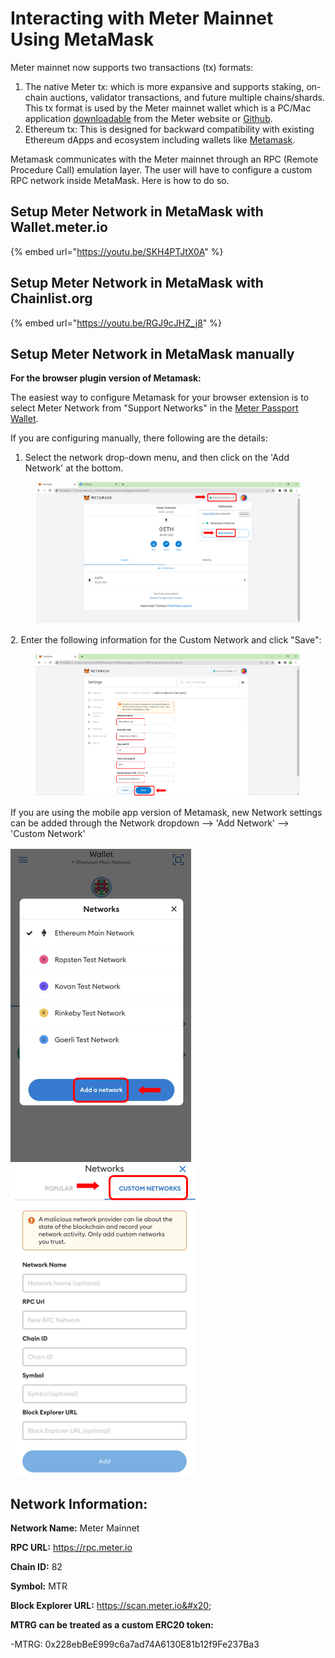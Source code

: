 # Interacting with Meter Mainnet Using MetaMask

Meter mainnet now supports two transactions (tx) formats:&#x20;

1. The native Meter tx: which is more expansive and supports staking, on-chain auctions, validator transactions, and future multiple chains/shards. This tx format is used by the Meter mainnet wallet which is a PC/Mac application [downloadable](https://www.meter.io/wallets/) from the Meter website or [Github](https://github.com/meterio/meter-wallet).&#x20;
2. Ethereum tx: This is designed for backward compatibility with existing Ethereum dApps and ecosystem including wallets like [Metamask](https://metamask.io/).

Metamask communicates with the Meter mainnet through an RPC (Remote Procedure Call) emulation layer.  The user will have to configure a custom RPC network inside MetaMask. Here is how to do so.

## Setup Meter Network in MetaMask with Wallet.meter.io

{% embed url="https://youtu.be/SKH4PTJtX0A" %}

## Setup Meter Network in MetaMask with **Chainlist.org**

{% embed url="https://youtu.be/RGJ9cJHZ_j8" %}

## Setup Meter Network in MetaMask **manually**

**For the browser plugin version of Metamask:**

The easiest way to configure Metamask for your browser extension is to select Meter Network from "Support Networks" in the [Meter Passport Wallet](https://wallet.meter.io).

If you are configuring manually, there following are the details:

1. Select the network drop-down menu, and then click on the 'Add Network' at the bottom.

<figure><img src="../.gitbook/assets/image (2).png" alt=""><figcaption></figcaption></figure>

2\. Enter the following information for the Custom Network and click "Save":

<figure><img src="../.gitbook/assets/image (1).png" alt=""><figcaption></figcaption></figure>

If you are using the mobile app version of Metamask, new Network settings can be added through the Network dropdown --> 'Add Network' --> 'Custom Network'

![](<../.gitbook/assets/image (8).png>)![](<../.gitbook/assets/image (4).png>)

## Network Information:

**Network Name:** Meter Mainnet

**RPC URL:** https://rpc.meter.io

**Chain ID:** 82

**Symbol:** MTR

**Block Explorer URL:** https://scan.meter.io&#x20;

**MTRG can be treated as a custom ERC20 token:**

\-MTRG: 0x228ebBeE999c6a7ad74A6130E81b12f9Fe237Ba3

